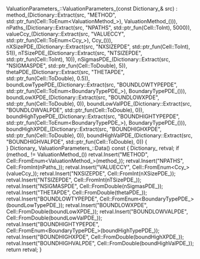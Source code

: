 
ValuationParameters_::ValuationParameters_(const Dictionary_& src)
	:
method_(Dictionary::Extract(src, "METHOD", std::ptr_fun(Cell::ToEnum<ValuationMethod_>), ValuationMethod_())), 
nPaths_(Dictionary::Extract(src, "NPATHS", std::ptr_fun(Cell::ToInt), 5000)), 
valueCcy_(Dictionary::Extract(src, "VALUECCY", std::ptr_fun(Cell::ToEnum<Ccy_>), Ccy_())), 
nXSizePDE_(Dictionary::Extract(src, "NXSIZEPDE", std::ptr_fun(Cell::ToInt), 51)), 
nTSizePDE_(Dictionary::Extract(src, "NTSIZEPDE", std::ptr_fun(Cell::ToInt), 10)), 
nSigmasPDE_(Dictionary::Extract(src, "NSIGMASPDE", std::ptr_fun(Cell::ToDouble), 5)), 
thetaPDE_(Dictionary::Extract(src, "THETAPDE", std::ptr_fun(Cell::ToDouble), 0.5)), 
boundLowTypePDE_(Dictionary::Extract(src, "BOUNDLOWTYPEPDE", std::ptr_fun(Cell::ToEnum<BoundaryTypePDE_>), BoundaryTypePDE_())), 
boundLowXPDE_(Dictionary::Extract(src, "BOUNDLOWXPDE", std::ptr_fun(Cell::ToDouble), 0)), 
boundLowValPDE_(Dictionary::Extract(src, "BOUNDLOWVALPDE", std::ptr_fun(Cell::ToDouble), 0)), 
boundHighTypePDE_(Dictionary::Extract(src, "BOUNDHIGHTYPEPDE", std::ptr_fun(Cell::ToEnum<BoundaryTypePDE_>), BoundaryTypePDE_())), 
boundHighXPDE_(Dictionary::Extract(src, "BOUNDHIGHXPDE", std::ptr_fun(Cell::ToDouble), 0)), 
boundHighValPDE_(Dictionary::Extract(src, "BOUNDHIGHVALPDE", std::ptr_fun(Cell::ToDouble), 0))
{	
}
Dictionary_ ValuationParameters_::Data() const
{
	Dictionary_ retval;	
	if (method_ != ValuationMethod_())
		retval.Insert("METHOD", Cell::FromEnum<ValuationMethod_>(method_));
	retval.Insert("NPATHS", Cell::FromInt(nPaths_));
	retval.Insert("VALUECCY", Cell::FromEnum<Ccy_>(valueCcy_));
	retval.Insert("NXSIZEPDE", Cell::FromInt(nXSizePDE_));
	retval.Insert("NTSIZEPDE", Cell::FromInt(nTSizePDE_));
	retval.Insert("NSIGMASPDE", Cell::FromDouble(nSigmasPDE_));
	retval.Insert("THETAPDE", Cell::FromDouble(thetaPDE_));
	retval.Insert("BOUNDLOWTYPEPDE", Cell::FromEnum<BoundaryTypePDE_>(boundLowTypePDE_));
	retval.Insert("BOUNDLOWXPDE", Cell::FromDouble(boundLowXPDE_));
	retval.Insert("BOUNDLOWVALPDE", Cell::FromDouble(boundLowValPDE_));
	retval.Insert("BOUNDHIGHTYPEPDE", Cell::FromEnum<BoundaryTypePDE_>(boundHighTypePDE_));
	retval.Insert("BOUNDHIGHXPDE", Cell::FromDouble(boundHighXPDE_));
	retval.Insert("BOUNDHIGHVALPDE", Cell::FromDouble(boundHighValPDE_));
	return retval;
}
